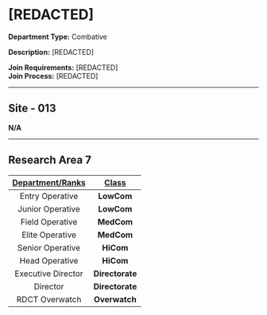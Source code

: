 # [REDACTED]

**Department Type:** Combative

**Description:** [REDACTED]

**Join Requirements:** [REDACTED]  
**Join Process:** [REDACTED]

---

## Site - 013
**N/A**

---

## Research Area 7
| **<ins>Department/Ranks</ins>** | **<ins>Class</ins>** |
|:---:|:---:|
| Entry Operative | **LowCom** |
| Junior Operative | **LowCom** |
| Field Operative | **MedCom** |
| Elite Operative | **MedCom** |
| Senior Operative | **HiCom** |
| Head Operative | **HiCom** |
| Executive Director | **Directorate** |
| Director | **Directorate** |
| RDCT Overwatch | **Overwatch** |
